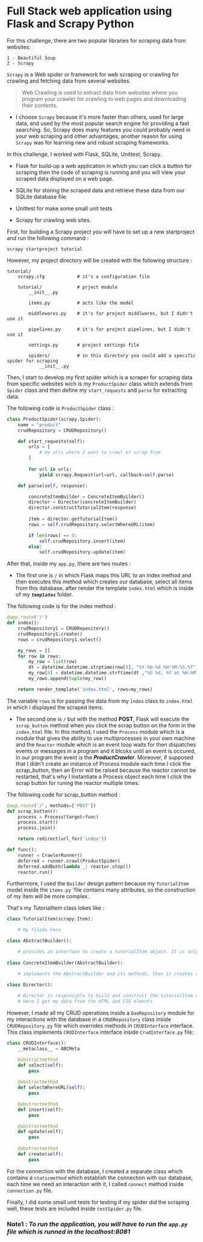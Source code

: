 # Full Stack web application using Flask and Scrapy Python

For this challenge, there are two popular libraries for scraping data from websites:

    1 - Beautiful Soup
    2 - Scrapy

`Scrapy` is a Web spider or framework for web scraping or crawling for crawling and fetching data from several websites.

> Web Crawling is used to extract data from websites where you program your crawler for crawling to web pages and downloading their contents.

- I choose `Scrapy` because it's more faster than others, used for large data, and used by the most popular search engine for providing a fast searching. So, Scrapy does many features you could probably need in your web scraping and other advantages, another reason for using `Scrapy` was for learning new and robust scraping frameworks.

In this challenge, I worked with Flask, SQLite, Unittest, Scrapy.

- Flask for build-up a web application in which you can click a button for scraping then the code of scraping is running and you will view your scraped data displayed on a web page.

- SQLite for storing the scraped data and retrieve these data from our SQLite database file.

- Unittest for make some small unit tests

- Scrapy for crawling web sites.

First, for building a Scrapy project you will have to set up a new startproject and run the following command :

```console 
scrapy startproject tutorial 
```
However, my project directory will be created with the following structure :

```console 
tutorial/
    scrapy.cfg            # it's a configuration file

    tutorial/             # prject module
        __init__.py

        items.py          # acts like the model

        middlewares.py    # it's for project middlwares, but I didn't use it

        pipelines.py      # it's for project pipelines, but I didn't use it

        settings.py       # project settings file

        spiders/          # in this directory you could add a specific spider for scraping
            __init__.py
```

Then, I start to develop my first spider which is a scraper for scraping data from specific websites wich is my ```ProductSpider``` class which extends from ```Spider``` class and then define my ```start_requests``` and ```parse``` for extracting data.

The following code is `ProductSpider` class :

```python
class ProductSpider(scrapy.Spider):
    name = "product"
    crudRepository = CRUDRepository()

    def start_requests(self):
        urls = [
            # my urls where I want to crawl or scrap from
        ]
        
        for url in urls:
            yield scrapy.Request(url=url, callback=self.parse)

    def parse(self, response):

        concreteItemBuilder = ConcreteItemBuilder()
        director = Director(concreteItemBuilder)
        director.constructTutorialItem(response)
        
        item = director.getTutorialItem()
        rows = self.crudRepository.selectWhereURL(item)

        if len(rows) == 0:
            self.crudRepository.insert(item)
        else:
            self.crudRepository.update(item)
```

After that, inside my ```app.py```, there are two routes :
 
* The first one is `/` in which Flask maps this URL to an index method and then executes this method which creates our database, select all items from this database, after render the template ```ìndex.html``` which is inside of my ***`templates`*** folder.

The following code is for the index method :

```python
@app.route('/')
def index():
    crudRepository1 = CRUDRepository()
    crudRepository1.create()
    rows = crudRepository1.select()

    my_rows = []
    for row in rows:
        my_row = list(row)
        dt = datetime.datetime.strptime(row[8], "%Y-%m-%d %H:%M:%S.%f")
        my_row[8] = datetime.datetime.strftime(dt ,"%b %d, %Y at %H:%M")
        my_rows.append(tuple(my_row))

    return render_template('index.html', rows=my_rows)
```

The variable `rows` is for passing the data from my `index` class to `index.html` in which I displayed the scraped items. 

* The second one is `/` but with the method **POST**, Flask will execute the ``scrap_button`` method when you click the scrap button on the form in the ``index.html`` file. In this method, I used the `Process` module which is a module that gives the ability to use multiprocesses in your own machine and the `Reactor` module which is an event loop waits for then dispatches events or messages in a program and it blcoks until an event is occured, in our program the event is the ***ProductCrawler***. Moreover, if supposed that I didn't create an instance of Process module each time I click the scrap_button, then an Error will be raised because the reactor cannot be restarted, that's why I instantiate a Process object each time I click the scrap button for runing the reactor multiple times.

The following code for scrap_button method :

```python
@app.route('/', methods=['POST'])
def scrap_button():
    process = Process(target=func)
    process.start()
    process.join()

    return redirect(url_for('index'))

def func():
    runner = CrawlerRunner()
    deferred = runner.crawl(ProductSpider)
    deferred.addBoth(lambda _: reactor.stop())
    reactor.run()
```


Furthermore, I used the `Builder` design pattern because my `TutorialItem` model inside the `ìtems.py` `file contains many attributes, so the construction of my item will be more complex.


That's my TutorialItem class lokes like :

```python
class TutorialItem(scrapy.Item):

    # My fileds here

class AbstractBuilder():

    # provides an interface to create a tutorialItem object. It is only inherited by the ConcreteItemBuilder
 
class ConcreteItemBuilder(AbstractBuilder):

    # implements the AbstractBuilder and its methods, then it creates a tutorialItem object 
   
class Director():

    # Director is responsible to build and construct the tutorialItem object using an object of ConcreteItemBuilder 
    # Here I get my data from the HTML and CSS elments
```

However, I made all my CRUD operations inside a `DaoRepository` module for my interactions with the database in a `CRUDRepository` class inside `CRUDRepository.py` file which overrides methods in `CRUDInterface` interface. This class implements `CRUDInterface` interface inside `CrudInterface.py` file:

```python
class CRUDInterface():
    __metaclass__ = ABCMeta                                                     

    @abstractmethod
    def select(self):
        pass
    
    @abstractmethod
    def selectWhereURL(self):
        pass

    @abstractmethod
    def insert(self):
        pass

    @abstractmethod
    def update(self):
        pass
    
    @abstractmethod
    def create(self):
        pass
```

For the connection with the database, I created a separate class which contains a `staticmethod` which establish the connection with our database, each time we need an interaction with it, I called `connect` method inside `connection.py` file.

Finally, I did some small unit tests for testing if my spider did the scraping well, these tests are included inside `testSpider.py` file.


### Note1 : *To run the application, you will have to run the `app.py` file which is runned in the localhost:8081* 
